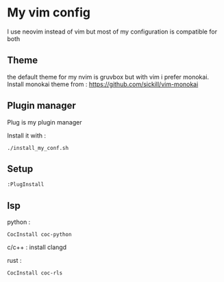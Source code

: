 # My vim config

I use neovim instead of vim but most of my configuration is compatible for both

## Theme

the default theme for my nvim is gruvbox but with vim i prefer monokai.
Install monokai theme from : https://github.com/sickill/vim-monokai

## Plugin manager

Plug is my plugin manager

Install it with :
```
./install_my_conf.sh
```

## Setup

```
:PlugInstall
```

## lsp

python :
```
CocInstall coc-python
```

c/c++ :
install clangd

rust :
```
CocInstall coc-rls
```

